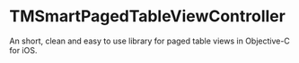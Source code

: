 TMSmartPagedTableViewController
===============================

An short, clean and easy to use library for paged table views in Objective-C for iOS.
